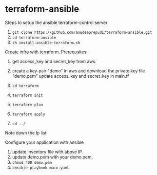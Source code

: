 # terraform-ansible

Steps to setup the ansible terraform-control server
1.  `git clone https://github.com/anudeeprepudi/terraform-ansible.git`
2.  `cd terraform-ansible`
3.  `sh install-ansible-terraform.sh`

Create infra with terraform.
Prerequsites:
1. get access_key and secret_key from aws.
2. create a key-pair "demo" in aws and download the private key file "demo.pem"
update access_key and secret_key in main.tf

1. `cd terraform`
2. `terraform init`
3. `terraform plan`
4. `terraform apply`
5. `cd ../`

Note down the Ip list

Configure your application with ansible
1. update inventory file with above IP.
2. update demo.pem with your demo.pem.
3. `chmod 400 demo.pem`
4. `ansible-playbook main.yaml`
